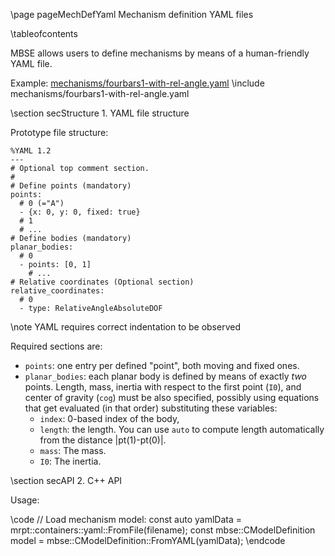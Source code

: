 \page pageMechDefYaml Mechanism definition YAML files

\tableofcontents

MBSE allows users to define mechanisms by means of a human-friendly YAML file.

Example: [mechanisms/fourbars1-with-rel-angle.yaml](https://github.com/MBDS/multibody-state-estimation/blob/master/config/mechanisms/fourbars1-with-rel-angle.yaml)
\include mechanisms/fourbars1-with-rel-angle.yaml

\section secStructure 1. YAML file structure

Prototype file structure:

	%YAML 1.2
	---
	# Optional top comment section.
	#
	# Define points (mandatory)
	points:
	  # 0 (="A")
	  - {x: 0, y: 0, fixed: true}
	  # 1
	  # ...
	# Define bodies (mandatory)
	planar_bodies:
	  # 0
	  - points: [0, 1]
	    # ...
	# Relative coordinates (Optional section)
	relative_coordinates:
	  # 0
	  - type: RelativeAngleAbsoluteDOF


\note YAML requires correct indentation to be observed

Required sections are:
  * `points`: one entry per defined "point", both moving and fixed ones.
  * `planar_bodies`: each planar body is defined by means of exactly *two* points.
    Length, mass, inertia with respect to the first point (`I0`),
    and center of gravity (`cog`) must be also specified, possibly using equations
    that get evaluated (in that order) substituting these variables:
    * `index`: 0-based index of the body,
    * `length`: the length. You can use `auto` to compute length automatically from the distance |pt(1)-pt(0)|.
    * `mass`: The mass.
    * `I0`: The inertia.


\section secAPI 2. C++ API

Usage:

\code
// Load mechanism model:
const auto yamlData = mrpt::containers::yaml::FromFile(filename);
const mbse::CModelDefinition model = mbse::CModelDefinition::FromYAML(yamlData);
\endcode
